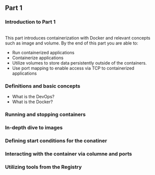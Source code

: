 ## Part 1
### Introduction to Part 1
<br> This part introduces containerization with Docker and relevant concepts such as image and volume. By the end of this part you are able to:
- Run containerized applications
- Containerize applications
- Utilize volumes to store data persistently outside of the containers.
- Use port mapping to enable access via TCP to containerized applications
### Definitions and basic concepts
- What is the DevOps?
- What is the Docker?
### Running and stopping containers 
### In-depth dive to images
### Defining start conditions for the conatiner 
### Interacting with the container via columne and ports 
### Utilizing tools from the Registry

